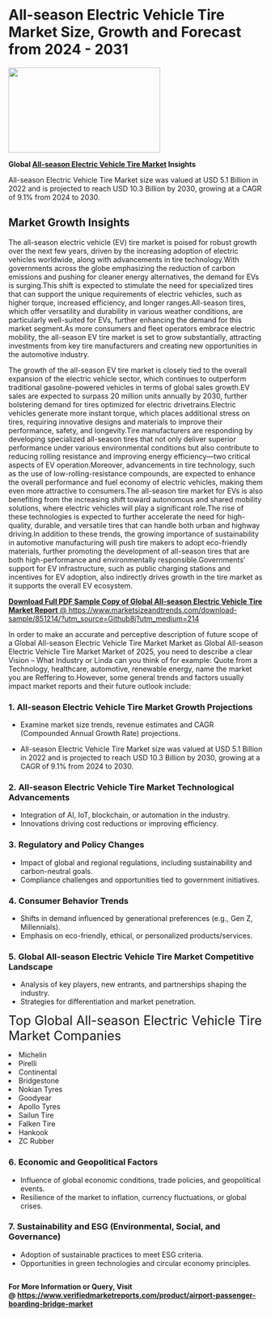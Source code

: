 <H1>All-season Electric Vehicle Tire Market Size, Growth and Forecast from 2024 - 2031</H1><img class="aligncenter size-medium wp-image-584254" src="https://thirdeyenews.in/wp-content/uploads/2024/09/Global-Market-Research-300x168.jpeg" alt="" width="300" height="168" /><p><strong>Global&nbsp;<a href="https://www.marketsizeandtrends.com/download-sample/851214/?utm_source=Github8j?utm_medium=214">All-season Electric Vehicle Tire Market</a> Insights</strong></p><p>All-season Electric Vehicle Tire Market size was valued at USD 5.1 Billion in 2022 and is projected to reach USD 10.3 Billion by 2030, growing at a CAGR of 9.1% from 2024 to 2030.</p><p><h2>Market Growth Insights</h2> <p>The all-season electric vehicle (EV) tire market is poised for robust growth over the next few years, driven by the increasing adoption of electric vehicles worldwide, along with advancements in tire technology.With governments across the globe emphasizing the reduction of carbon emissions and pushing for cleaner energy alternatives, the demand for EVs is surging.This shift is expected to stimulate the need for specialized tires that can support the unique requirements of electric vehicles, such as higher torque, increased efficiency, and longer ranges.All-season tires, which offer versatility and durability in various weather conditions, are particularly well-suited for EVs, further enhancing the demand for this market segment.As more consumers and fleet operators embrace electric mobility, the all-season EV tire market is set to grow substantially, attracting investments from key tire manufacturers and creating new opportunities in the automotive industry.</p> <p><a href="#download-sample"></a></p> <p>The growth of the all-season EV tire market is closely tied to the overall expansion of the electric vehicle sector, which continues to outperform traditional gasoline-powered vehicles in terms of global sales growth.EV sales are expected to surpass 20 million units annually by 2030, further bolstering demand for tires optimized for electric drivetrains.Electric vehicles generate more instant torque, which places additional stress on tires, requiring innovative designs and materials to improve their performance, safety, and longevity.Tire manufacturers are responding by developing specialized all-season tires that not only deliver superior performance under various environmental conditions but also contribute to reducing rolling resistance and improving energy efficiency—two critical aspects of EV operation.Moreover, advancements in tire technology, such as the use of low-rolling-resistance compounds, are expected to enhance the overall performance and fuel economy of electric vehicles, making them even more attractive to consumers.The all-season tire market for EVs is also benefiting from the increasing shift toward autonomous and shared mobility solutions, where electric vehicles will play a significant role.The rise of these technologies is expected to further accelerate the need for high-quality, durable, and versatile tires that can handle both urban and highway driving.In addition to these trends, the growing importance of sustainability in automotive manufacturing will push tire makers to adopt eco-friendly materials, further promoting the development of all-season tires that are both high-performance and environmentally responsible.Governments’ support for EV infrastructure, such as public charging stations and incentives for EV adoption, also indirectly drives growth in the tire market as it supports the overall EV ecosystem.<p><a href="#get-more"></p><p><span class=""><strong>Download Full PDF Sample Copy of Global All-season Electric Vehicle Tire Market Report</strong> @ <a href="https://www.marketsizeandtrends.com/download-sample/851214/?utm_source=Github8j?utm_medium=214" target="_blank">https://www.marketsizeandtrends.com/download-sample/851214/?utm_source=Github8j?utm_medium=214</a></span></p><p>In order to make an accurate and perceptive description of future scope of a Global&nbsp;All-season Electric Vehicle Tire Market Market as Global&nbsp;All-season Electric Vehicle Tire Market Market of 2025, you need to describe a clear Vision &ndash; What Industry or Linda can you think of for example: Quote from a Technology, healthcare, automotive, renewable energy, name the market you are Reffering to.However, some general trends and factors usually impact market reports and their future outlook include:</p><h3>1.&nbsp;<strong>All-season Electric Vehicle Tire Market Growth Projections</strong></h3><ul><li>Examine market size trends, revenue estimates and CAGR (Compounded Annual Growth Rate) projections.</li><li><p>All-season Electric Vehicle Tire Market size was valued at USD 5.1 Billion in 2022 and is projected to reach USD 10.3 Billion by 2030, growing at a CAGR of 9.1% from 2024 to 2030.</p></li></ul><h3>2.&nbsp;<strong>All-season Electric Vehicle Tire Market Technological Advancements</strong></h3><ul><li>Integration of AI, IoT, blockchain, or automation in the industry.</li><li>Innovations driving cost reductions or improving efficiency.</li></ul><h3>3.&nbsp;<strong>Regulatory and Policy Changes</strong></h3><ul><li>Impact of global and regional regulations, including sustainability and carbon-neutral goals.</li><li>Compliance challenges and opportunities tied to government initiatives.</li></ul><h3>4.&nbsp;<strong>Consumer Behavior Trends</strong></h3><ul><li>Shifts in demand influenced by generational preferences (e.g., Gen Z, Millennials).</li><li>Emphasis on eco-friendly, ethical, or personalized products/services.</li></ul><h3>5.&nbsp;<strong>Global All-season Electric Vehicle Tire Market Competitive Landscape</strong></h3><ul><li>Analysis of key players, new entrants, and partnerships shaping the industry.</li><li>Strategies for differentiation and market penetration.</li></ul><p data-pm-slice="1 1 []"><span style="color: inherit; font-family: inherit; font-size: 25px;">Top Global All-season Electric Vehicle Tire Market Companies</span></p><div class="" data-test-id=""><p><li>Michelin</li><li> Pirelli</li><li> Continental</li><li> Bridgestone</li><li> Nokian Tyres</li><li> Goodyear</li><li> Apollo Tyres</li><li> Sailun Tire</li><li> Falken Tire</li><li> Hankook</li><li> ZC Rubber</li></p></div><h3>6.&nbsp;<strong>Economic and Geopolitical Factors</strong></h3><ul><li>Influence of global economic conditions, trade policies, and geopolitical events.</li><li>Resilience of the market to inflation, currency fluctuations, or global crises.</li></ul><h3>7.&nbsp;<strong>Sustainability and ESG (Environmental, Social, and Governance)</strong></h3><ul><li>Adoption of sustainable practices to meet ESG criteria.</li><li>Opportunities in green technologies and circular economy principles.</li></ul><h2><strong style="font-size: 14px;">For More Information or Query, Visit @&nbsp;</strong><a style="background-color: #ffffff; font-size: 14px;" href="https://www.marketsizeandtrends.com/report/all-season-electric-vehicle-tire-market/" target="_blank">https://www.verifiedmarketreports.com/product/airport-passenger-boarding-bridge-market</a></h2>